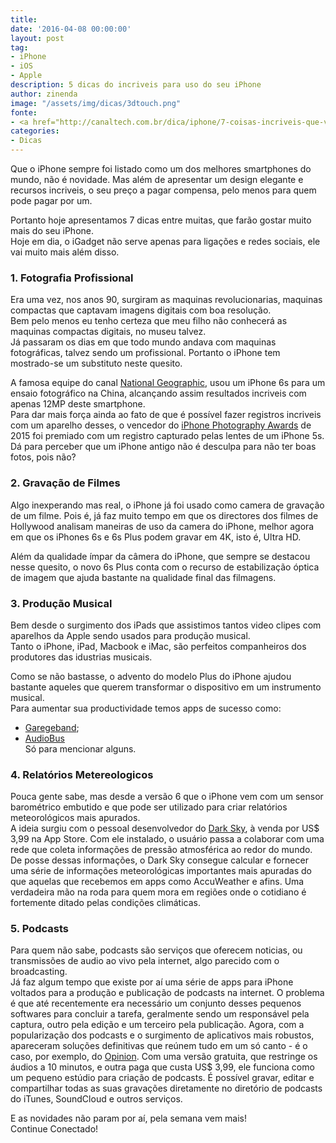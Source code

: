 ```yaml
---
title: 
date: '2016-04-08 00:00:00'
layout: post
tag:
- iPhone
- iOS
- Apple
description: 5 dicas do incriveis para uso do seu iPhone
author: zinenda
image: "/assets/img/dicas/3dtouch.png"
fonte:
- <a href="http://canaltech.com.br/dica/iphone/7-coisas-incriveis-que-voce-pode-fazer-com-seu-iphone-e-nao-sabia//">Canaltech</a>
categories:
- Dicas
---
```


Que o iPhone sempre foi listado como um dos melhores smartphones do mundo, não é novidade.
Mas além de apresentar um design elegante e recursos incriveis, o seu preço a pagar compensa, pelo menos para quem pode pagar por um.

Portanto hoje apresentamos 7 dicas entre muitas, que farão gostar muito mais do seu iPhone. <br>
Hoje em dia, o iGadget não serve apenas para ligações e redes sociais, ele vai muito mais além disso.


### 1. Fotografia Profissional
Era uma vez, nos anos 90, surgiram as maquinas revolucionarias, maquinas compactas que captavam imagens digitais com boa resolução. <br>
Bem pelo menos eu tenho certeza que meu filho não conhecerá as maquinas compactas digitais, no museu talvez. <br>
Já passaram os dias em que todo mundo andava com maquinas fotográficas, talvez sendo um profissional.
Portanto o iPhone tem mostrado-se um substituto neste quesito.

A famosa equipe do canal [National Geographic](http://proof.nationalgeographic.com/2015/09/24/from-amateur-to-professional-a-25-year-photographic-journey/), usou um iPhone 6s para um ensaio fotográfico na China, alcançando assim resultados incriveis com apenas 12MP deste smartphone. <br>
Para dar mais força ainda ao fato de que é possível fazer registros incriveis com um aparelho desses, o vencedor do [iPhone Photography Awards](http://www.ippawards.com/2015-iphone-photography-awards-winners-announced/) de 2015 foi premiado com um registro capturado pelas lentes de um iPhone 5s. <br>
Dá para perceber que um iPhone antigo não é desculpa para não ter boas fotos, pois não?

### 2. Gravação de Filmes
Algo inexperando mas real, o iPhone já foi usado como camera de gravação de um filme.
Pois é, já faz muito tempo em que os directores dos filmes de Hollywood analisam maneiras de uso da camera do iPhone, melhor agora em que os iPhones 6s e 6s Plus podem gravar em 4K, isto é, Ultra HD.

Além da qualidade ímpar da câmera do iPhone, que sempre se destacou nesse quesito, o novo 6s Plus conta com o recurso de estabilização óptica de imagem que ajuda bastante na qualidade final das filmagens.

### 3. Produção Musical
Bem desde o surgimento dos iPads que assistimos tantos video clipes com aparelhos da Apple sendo usados para produção musical. <br>
Tanto o iPhone, iPad, Macbook e iMac, são perfeitos companheiros dos produtores das idustrias musicais.

Como se não bastasse, o advento do modelo Plus do iPhone ajudou bastante aqueles que querem transformar o dispositivo em um instrumento musical. <br>
Para aumentar sua productividade temos apps de sucesso como:

- [Garegeband](https://itunes.apple.com/us/app/garageband/id408709785?mt=8&ls=1);
- [AudioBus](https://itunes.apple.com/us/app/audiobus/id558513570?mt=8) <br>
Só para mencionar alguns.

### 4. Relatórios Metereologicos
Pouca gente sabe, mas desde a versão 6 que o iPhone vem com um sensor barométrico embutido e que pode ser utilizado para criar relatórios meteorológicos mais apurados. <br>
A ideia surgiu com o pessoal desenvolvedor do [Dark Sky](https://itunes.apple.com/us/app/dark-sky-weather-radar-hyperlocal/id517329357?mt=8), à venda por US$ 3,99 na App Store. 
Com ele instalado, o usuário passa a colaborar com uma rede que coleta informações de pressão atmosférica ao redor do mundo. 
De posse dessas informações, o Dark Sky consegue calcular e fornecer uma série de informações meteorológicas importantes mais apuradas do que aquelas que recebemos em apps como AccuWeather e afins. 
Uma verdadeira mão na roda para quem mora em regiões onde o cotidiano é fortemente ditado pelas condições climáticas.

### 5. Podcasts
Para quem não sabe, podcasts são serviços que oferecem noticias, ou transmissões de audio ao vivo pela internet, algo parecido com o broadcasting.<br>
Já faz algum tempo que existe por aí uma série de apps para iPhone voltados para a produção e publicação de podcasts na internet. 
O problema é que até recentemente era necessário um conjunto desses pequenos softwares para concluir a tarefa, geralmente sendo um responsável pela captura, outro pela edição e um terceiro pela publicação. 
Agora, com a popularização dos podcasts e o surgimento de aplicativos mais robustos, apareceram soluções definitivas que reúnem tudo em um só canto - é o caso, por exemplo, do [Opinion](https://itunes.apple.com/app/opinion-record-podcasts-edit/id926260308). 
Com uma versão gratuita, que restringe os áudios a 10 minutos, e outra paga que custa US$ 3,99, ele funciona como um pequeno estúdio para criação de podcasts. É possível gravar, editar e compartilhar todas as suas gravações diretamente no diretório de podcasts do iTunes, SoundCloud e outros serviços.

E as novidades não param por aí, pela semana vem mais! <br>
Continue Conectado!